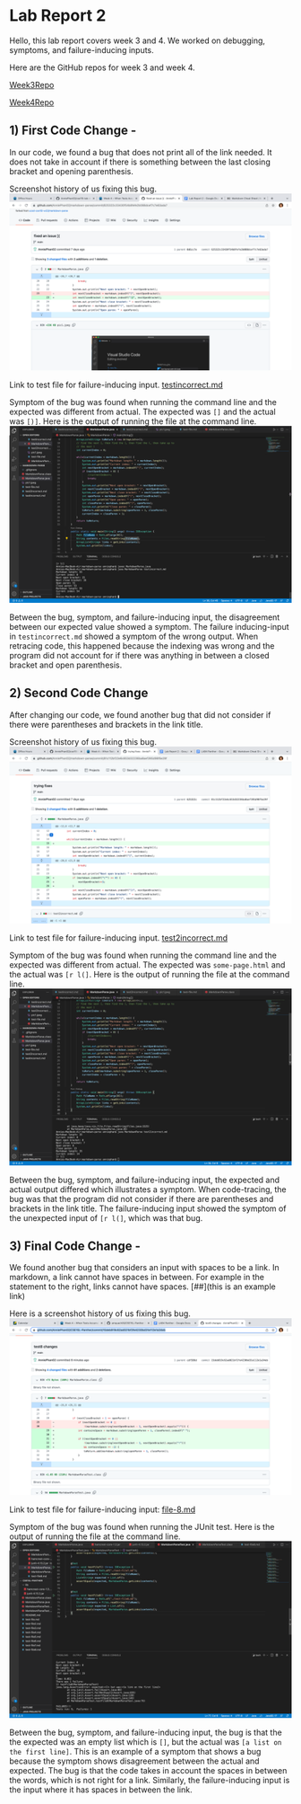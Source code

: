 # Lab Report 2
Hello, this lab report covers week 3 and 4. We worked on debugging, symptoms, and failure-inducing inputs. 

Here are the GitHub repos for week 3 and week 4. 

[Week3Repo](https://github.com/AnniePhan02/markdown-parse)

[Week4Repo](https://github.com/AnniePhan02/CSE15L-Panther.git 
)



## 1) First Code Change -
In our code, we found a bug that does not print all of the link needed. It does not take in account if there is something between the last closing bracket and opening parenthesis.

Screenshot history of us fixing this bug. 
![Image](CommitFix1.png)

Link to test file for failure-inducing input. [testincorrect.md](https://github.com/AnniePhan02/markdown-parse/blob/main/testincorrect.md)

Symptom of the bug was found when running the command line and the expected was different from actual. The expected was `[]` and the actual was `[)]`. Here is the output of running the file at the command line. 
![Image](CommitFix1Error.png)

Between the bug, symptom, and failure-inducing input, the disagreement between our expected value showed a symptom. The failure inducing-input in `testincorrect.md` showed a symptom of the wrong output. When retracing code, this happened because the indexing was wrong and the program did not account for if there was anything in between a closed bracket and open parenthesis. 

## 2) Second Code Change
After changing our code, we found another bug that did not consider if there were parentheses and brackets in the link title.

Screenshot history of us fixing this bug. 
![Image](CommitFix2.png)

Link to test file for failure-inducing input.
[test2incorrect.md](https://github.com/AnniePhan02/markdown-parse/blob/81c112bf22e6c653d32236ba8aef395d98f6e29f/test2incorrect.md)


Symptom of the bug was found when running the command line and the expected was different from actual. The expected was `some-page.html` and the actual was `[r l(]`. Here is the output of running the file at the command line. 
![Image](CommitFix2Error.png)

Between the bug, symptom, and failure-inducing input, the expected and actual output differed which illustrates a symptom. When code-tracing, the bug was that the program did not consider if there are parentheses and brackets in the link title. The failure-inducing input showed the symptom of the unexpected input of `[r l(]`, which was that bug. 



## 3) Final Code Change - 
We found another bug that considers an input with spaces to be a link. In markdown, a link cannot have spaces in between. For example in the statement to the right, links cannot have spaces. [##](this is an example link)

Here is a screenshot history of us fixing this bug. 
![Image](CommitHistory3.png)

Link to test file for failure-inducing input: [file-8.md](https://github.com/AnniePhan02/CSE15L-Panther/blob/main/test-file8.md)

Symptom of the bug was found when running the JUnit test. Here is the output of running the file at the command line. 
![Image](JUnitTest8.png)


Between the bug, symptom, and failure-inducing input, the bug is that the the expected was an empty list which is `[]`, but the actual was `[a list on the first line]`. This is an example of a symptom that shows a bug because the symptom shows disagreement between the actual and expected. The bug is that the code takes in account the spaces in between the words, which is not right for a link. Similarly, the failure-inducing input is the input where it has spaces in between the link. 